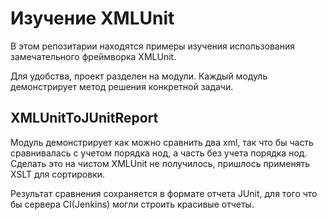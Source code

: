 Изучение XMLUnit
==

В этом репозитарии находятся примеры изучения использования замечательного фреймворка XMLUnit.

Для удобства, проект разделен на модули. Каждый модуль демонстрирует метод решения конкретной задачи.


XMLUnitToJUnitReport
--
Модуль демонстрирует как можно сравнить два xml, так что бы часть сравнивалась с учетом порядка нод, а часть без учета порядка нод. Сделать это на чистом XMLUnit не получилось, пришлось применять XSLT для сортировки.

Результат сравнения сохраняется в формате отчета JUnit, для того что бы сервера CI(Jenkins) могли строить красивые отчеты.

